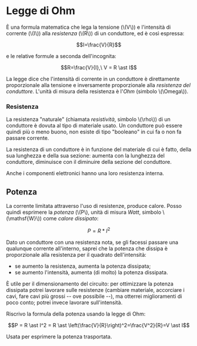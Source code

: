 # Legge di Ohm

È una formula matematica che lega la tensione (\\(V\\)) e l'intensità di corrente (\\(I\\)) alla _resistenza_ (\\(R\\)) di un conduttore, ed è così espressa:

$$I=\frac{V}{R}$$

e le relative formule a seconda dell'incognita:

$$R=\frac{V}{I},\ V = R \ast I$$

La legge dice che l'intensità di corrente in un conduttore è direttamente proporzionale alla tensione e inversamente proporzionale alla _resistenza del conduttore_.
L'unità di misura della resistenza è l'_Ohm_ (simbolo \\(\Omega\\)).

### Resistenza

La resistenza "naturale" (chiamata _resistività_, simbolo \\(\rho\\)) di un conduttore è dovuta al tipo di materiale usato.
Un conduttore può essere quindi più o meno buono, non esiste di tipo "booleano" in cui fa o non fa passare corrente.

La resistenza di un conduttore è in funzione del materiale di cui è fatto, della sua lunghezza e della sua sezione: aumenta con la lunghezza del conduttore, diminuisce con il diminuire della sezione del conduttore.

Anche i componenti elettronici hanno una loro resistenza interna.

## Potenza

La corrente limitata attraverso l'uso di resistenze, produce calore. Posso quindi esprimere la _potenza_ (\\(P\\), unità di misura _Watt_, simbolo \\(\mathsf{W}\\)) come _calore dissipato_:

$$ P = R \ast I^2 $$

Dato un conduttore con una resistenza nota, se gli facessi passare una qualunque corrente all'interno, saprei che la potenza che dissipa è proporzionale alla resistenza per il quadrato dell'intensità:

- se aumento la resistenza, aumenta la potenza dissipata;
- se aumento l'intensità, aumenta (di molto) la potenza dissipata.

È utile per il dimensionamento del circuito: per ottimizzare la potenza dissipata potrei lavorare sulle resistenze (cambiare materiale, accorciare i cavi, fare cavi più grossi -- ove possibile --), ma otterrei miglioramenti di poco conto; potrei invece lavorare sull'intensità.

Riscrivo la formula della potenza usando la legge di Ohm:

$$P = R \ast I^2 = R \ast \left(\frac{V}{R}\right)^2=\frac{V^2}{R}=V \ast I$$

Usata per esprimere la potenza trasportata.
